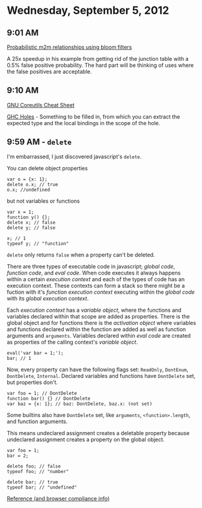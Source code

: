 # Wednesday, September 5, 2012

## 9:01 AM
[Probabilistic m2m relationships using bloom
filters](http://blog.zacharyvoase.com/2012/08/31/m2mbloom/)

A 25x speedup in his example from getting rid of the junction table with a 0.5%
false positive probability. The hard part will be thinking of uses where the
false positives are acceptable.

## 9:10 AM
[GNU Coreutils Cheat Sheet](/media/files/gnu-coreutils-cheat-sheet.pdf)

[GHC Holes](http://hackage.haskell.org/trac/ghc/wiki/Holes) - Something to be
filled in, from which you can extract the expected type and the local bindings
in the scope of the hole.

## 9:59 AM - `delete`

I'm embarrassed, I just discovered javascript's `delete`.

You can delete object properties

    var o = {x: 1};
    delete o.x; // true
    o.x; //undefined

but not variables or functions

    var x = 1;
    function y() {};
    delete x; // false
    delete y; // false

    x; // 1
    typeof y; // "function"

`delete` only returns `false` when a property can't be deleted.

There are three types of executable code in javascript; *global code*,
*function code*, and *eval code*. When code executes it always happens within a
certain *execution context* and each of the types of code has an execution
context. These contexts can form a stack so there might be a fuction with it's
*function execution context* executing within the *global code* with its
*global execution context*.

Each *execution context* has a *variable object*, where the functions and
variables declared within that scope are added as properties. There is the
global object and for functions there is the *activation object* where
variables and functions declared within the function are added as well as
function arguments and `arguments`. Variables declared within *eval code* are
created as properties of the calling context's *variable object*.

    eval('var bar = 1;');
    bar; // 1

Now, every property can have the following flags set: `ReadOnly`, `DontEnum`,
`DontDelete`, `Internal`. Declared variables and functions have `DontDelete`
set, but properties don't.

    var foo = 1; // DontDelete
    function bar() {} // DontDelete
    var baz = {x: 1}; // baz: DontDelete, baz.x: (not set)

Some builtins also have `DontDelete` set, like `arguments`,
`<function>.length`, and function arguments.

This means undeclared assignment creates a deletable property because
undeclared assignment creates a property on the global object.

    var foo = 1;
    bar = 2;

    delete foo; // false
    typeof foo; // "number"

    delete bar; // true
    typeof bar; // "undefined"

[Reference (and browser compliance
info)](http://perfectionkills.com/understanding-delete/)

